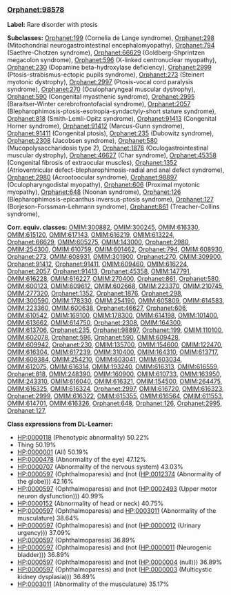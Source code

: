 
### [Orphanet:98578](http://www.orpha.net/ORDO/Orphanet_98578)
**Label:** Rare disorder with ptosis

**Subclasses:** [Orphanet:199](http://www.orpha.net/ORDO/Orphanet_199) (Cornelia de Lange syndrome), [Orphanet:298](http://www.orpha.net/ORDO/Orphanet_298) (Mitochondrial neurogastrointestinal encephalomyopathy), [Orphanet:794](http://www.orpha.net/ORDO/Orphanet_794) (Saethre-Chotzen syndrome), [Orphanet:66629](http://www.orpha.net/ORDO/Orphanet_66629) (Goldberg-Shprintzen megacolon syndrome), [Orphanet:596](http://www.orpha.net/ORDO/Orphanet_596) (X-linked centronuclear myopathy), [Orphanet:230](http://www.orpha.net/ORDO/Orphanet_230) (Dopamine beta-hydroxylase deficiency), [Orphanet:2999](http://www.orpha.net/ORDO/Orphanet_2999) (Ptosis-strabismus-ectopic pupils syndrome), [Orphanet:273](http://www.orpha.net/ORDO/Orphanet_273) (Steinert myotonic dystrophy), [Orphanet:2997](http://www.orpha.net/ORDO/Orphanet_2997) (Ptosis-vocal cord paralysis syndrome), [Orphanet:270](http://www.orpha.net/ORDO/Orphanet_270) (Oculopharyngeal muscular dystrophy), [Orphanet:590](http://www.orpha.net/ORDO/Orphanet_590) (Congenital myasthenic syndrome), [Orphanet:2995](http://www.orpha.net/ORDO/Orphanet_2995) (Baraitser-Winter cerebrofrontofacial syndrome), [Orphanet:2057](http://www.orpha.net/ORDO/Orphanet_2057) (Blepharophimosis-ptosis-esotropia-syndactyly-short stature syndrome), [Orphanet:818](http://www.orpha.net/ORDO/Orphanet_818) (Smith-Lemli-Opitz syndrome), [Orphanet:91413](http://www.orpha.net/ORDO/Orphanet_91413) (Congenital Horner syndrome), [Orphanet:91412](http://www.orpha.net/ORDO/Orphanet_91412) (Marcus-Gunn syndrome), [Orphanet:91411](http://www.orpha.net/ORDO/Orphanet_91411) (Congenital ptosis), [Orphanet:235](http://www.orpha.net/ORDO/Orphanet_235) (Dubowitz syndrome), [Orphanet:2308](http://www.orpha.net/ORDO/Orphanet_2308) (Jacobsen syndrome), [Orphanet:580](http://www.orpha.net/ORDO/Orphanet_580) (Mucopolysaccharidosis type 2), [Orphanet:1876](http://www.orpha.net/ORDO/Orphanet_1876) (Oculogastrointestinal muscular dystrophy), [Orphanet:46627](http://www.orpha.net/ORDO/Orphanet_46627) (Char syndrome), [Orphanet:45358](http://www.orpha.net/ORDO/Orphanet_45358) (Congenital fibrosis of extraocular muscles), [Orphanet:1352](http://www.orpha.net/ORDO/Orphanet_1352) (Atrioventricular defect-blepharophimosis-radial and anal defect syndrome), [Orphanet:2980](http://www.orpha.net/ORDO/Orphanet_2980) (Acrootoocular syndrome), [Orphanet:98897](http://www.orpha.net/ORDO/Orphanet_98897) (Oculopharyngodistal myopathy), [Orphanet:606](http://www.orpha.net/ORDO/Orphanet_606) (Proximal myotonic myopathy), [Orphanet:648](http://www.orpha.net/ORDO/Orphanet_648) (Noonan syndrome), [Orphanet:126](http://www.orpha.net/ORDO/Orphanet_126) (Blepharophimosis-epicanthus inversus-ptosis syndrome), [Orphanet:127](http://www.orpha.net/ORDO/Orphanet_127) (Borjeson-Forssman-Lehmann syndrome), [Orphanet:861](http://www.orpha.net/ORDO/Orphanet_861) (Treacher-Collins syndrome), 

**Corr. equiv. classes:** [OMIM:300882](http://purl.obolibrary.org/obo/OMIM_300882), [OMIM:300245](http://purl.obolibrary.org/obo/OMIM_300245), [OMIM:616330](http://purl.obolibrary.org/obo/OMIM_616330), [OMIM:615120](http://purl.obolibrary.org/obo/OMIM_615120), [OMIM:617143](http://purl.obolibrary.org/obo/OMIM_617143), [OMIM:616219](http://purl.obolibrary.org/obo/OMIM_616219), [OMIM:613224](http://purl.obolibrary.org/obo/OMIM_613224), [Orphanet:66629](http://www.orpha.net/ORDO/Orphanet_66629), [OMIM:605275](http://purl.obolibrary.org/obo/OMIM_605275), [OMIM:143000](http://purl.obolibrary.org/obo/OMIM_143000), [Orphanet:2980](http://www.orpha.net/ORDO/Orphanet_2980), [OMIM:254300](http://purl.obolibrary.org/obo/OMIM_254300), [OMIM:610759](http://purl.obolibrary.org/obo/OMIM_610759), [OMIM:601462](http://purl.obolibrary.org/obo/OMIM_601462), [Orphanet:794](http://www.orpha.net/ORDO/Orphanet_794), [OMIM:608930](http://purl.obolibrary.org/obo/OMIM_608930), [Orphanet:273](http://www.orpha.net/ORDO/Orphanet_273), [OMIM:608931](http://purl.obolibrary.org/obo/OMIM_608931), [OMIM:301900](http://purl.obolibrary.org/obo/OMIM_301900), [Orphanet:270](http://www.orpha.net/ORDO/Orphanet_270), [OMIM:309900](http://purl.obolibrary.org/obo/OMIM_309900), [Orphanet:91412](http://www.orpha.net/ORDO/Orphanet_91412), [Orphanet:91411](http://www.orpha.net/ORDO/Orphanet_91411), [OMIM:609460](http://purl.obolibrary.org/obo/OMIM_609460), [OMIM:616224](http://purl.obolibrary.org/obo/OMIM_616224), [Orphanet:2057](http://www.orpha.net/ORDO/Orphanet_2057), [Orphanet:91413](http://www.orpha.net/ORDO/Orphanet_91413), [Orphanet:45358](http://www.orpha.net/ORDO/Orphanet_45358), [OMIM:147791](http://purl.obolibrary.org/obo/OMIM_147791), [OMIM:616228](http://purl.obolibrary.org/obo/OMIM_616228), [OMIM:616227](http://purl.obolibrary.org/obo/OMIM_616227), [OMIM:270400](http://purl.obolibrary.org/obo/OMIM_270400), [Orphanet:861](http://www.orpha.net/ORDO/Orphanet_861), [Orphanet:580](http://www.orpha.net/ORDO/Orphanet_580), [OMIM:600123](http://purl.obolibrary.org/obo/OMIM_600123), [OMIM:609612](http://purl.obolibrary.org/obo/OMIM_609612), [OMIM:602668](http://purl.obolibrary.org/obo/OMIM_602668), [OMIM:223370](http://purl.obolibrary.org/obo/OMIM_223370), [OMIM:210745](http://purl.obolibrary.org/obo/OMIM_210745), [OMIM:277320](http://purl.obolibrary.org/obo/OMIM_277320), [Orphanet:1352](http://www.orpha.net/ORDO/Orphanet_1352), [Orphanet:1876](http://www.orpha.net/ORDO/Orphanet_1876), [Orphanet:298](http://www.orpha.net/ORDO/Orphanet_298), [OMIM:300590](http://purl.obolibrary.org/obo/OMIM_300590), [OMIM:178330](http://purl.obolibrary.org/obo/OMIM_178330), [OMIM:254190](http://purl.obolibrary.org/obo/OMIM_254190), [OMIM:605809](http://purl.obolibrary.org/obo/OMIM_605809), [OMIM:614583](http://purl.obolibrary.org/obo/OMIM_614583), [OMIM:223360](http://purl.obolibrary.org/obo/OMIM_223360), [OMIM:600638](http://purl.obolibrary.org/obo/OMIM_600638), [Orphanet:46627](http://www.orpha.net/ORDO/Orphanet_46627), [Orphanet:606](http://www.orpha.net/ORDO/Orphanet_606), [OMIM:610542](http://purl.obolibrary.org/obo/OMIM_610542), [OMIM:169100](http://purl.obolibrary.org/obo/OMIM_169100), [OMIM:178300](http://purl.obolibrary.org/obo/OMIM_178300), [OMIM:614198](http://purl.obolibrary.org/obo/OMIM_614198), [OMIM:101400](http://purl.obolibrary.org/obo/OMIM_101400), [OMIM:613662](http://purl.obolibrary.org/obo/OMIM_613662), [OMIM:614750](http://purl.obolibrary.org/obo/OMIM_614750), [Orphanet:2308](http://www.orpha.net/ORDO/Orphanet_2308), [OMIM:164300](http://purl.obolibrary.org/obo/OMIM_164300), [OMIM:613706](http://purl.obolibrary.org/obo/OMIM_613706), [Orphanet:235](http://www.orpha.net/ORDO/Orphanet_235), [Orphanet:98897](http://www.orpha.net/ORDO/Orphanet_98897), [Orphanet:199](http://www.orpha.net/ORDO/Orphanet_199), [OMIM:110100](http://purl.obolibrary.org/obo/OMIM_110100), [OMIM:602078](http://purl.obolibrary.org/obo/OMIM_602078), [Orphanet:596](http://www.orpha.net/ORDO/Orphanet_596), [Orphanet:590](http://www.orpha.net/ORDO/Orphanet_590), [OMIM:609428](http://purl.obolibrary.org/obo/OMIM_609428), [OMIM:609942](http://purl.obolibrary.org/obo/OMIM_609942), [Orphanet:230](http://www.orpha.net/ORDO/Orphanet_230), [OMIM:135700](http://purl.obolibrary.org/obo/OMIM_135700), [OMIM:154600](http://purl.obolibrary.org/obo/OMIM_154600), [OMIM:122470](http://purl.obolibrary.org/obo/OMIM_122470), [OMIM:616304](http://purl.obolibrary.org/obo/OMIM_616304), [OMIM:617239](http://purl.obolibrary.org/obo/OMIM_617239), [OMIM:310400](http://purl.obolibrary.org/obo/OMIM_310400), [OMIM:164310](http://purl.obolibrary.org/obo/OMIM_164310), [OMIM:613717](http://purl.obolibrary.org/obo/OMIM_613717), [OMIM:609384](http://purl.obolibrary.org/obo/OMIM_609384), [OMIM:254210](http://purl.obolibrary.org/obo/OMIM_254210), [OMIM:603041](http://purl.obolibrary.org/obo/OMIM_603041), [OMIM:603034](http://purl.obolibrary.org/obo/OMIM_603034), [OMIM:612075](http://purl.obolibrary.org/obo/OMIM_612075), [OMIM:616314](http://purl.obolibrary.org/obo/OMIM_616314), [OMIM:193240](http://purl.obolibrary.org/obo/OMIM_193240), [OMIM:616313](http://purl.obolibrary.org/obo/OMIM_616313), [OMIM:616559](http://purl.obolibrary.org/obo/OMIM_616559), [Orphanet:818](http://www.orpha.net/ORDO/Orphanet_818), [OMIM:248390](http://purl.obolibrary.org/obo/OMIM_248390), [OMIM:160900](http://purl.obolibrary.org/obo/OMIM_160900), [OMIM:610733](http://purl.obolibrary.org/obo/OMIM_610733), [OMIM:163950](http://purl.obolibrary.org/obo/OMIM_163950), [OMIM:243310](http://purl.obolibrary.org/obo/OMIM_243310), [OMIM:616040](http://purl.obolibrary.org/obo/OMIM_616040), [OMIM:616321](http://purl.obolibrary.org/obo/OMIM_616321), [OMIM:154500](http://purl.obolibrary.org/obo/OMIM_154500), [OMIM:264475](http://purl.obolibrary.org/obo/OMIM_264475), [OMIM:616325](http://purl.obolibrary.org/obo/OMIM_616325), [OMIM:616324](http://purl.obolibrary.org/obo/OMIM_616324), [Orphanet:2997](http://www.orpha.net/ORDO/Orphanet_2997), [OMIM:616720](http://purl.obolibrary.org/obo/OMIM_616720), [OMIM:616323](http://purl.obolibrary.org/obo/OMIM_616323), [Orphanet:2999](http://www.orpha.net/ORDO/Orphanet_2999), [OMIM:616322](http://purl.obolibrary.org/obo/OMIM_616322), [OMIM:615355](http://purl.obolibrary.org/obo/OMIM_615355), [OMIM:616564](http://purl.obolibrary.org/obo/OMIM_616564), [OMIM:611553](http://purl.obolibrary.org/obo/OMIM_611553), [OMIM:614701](http://purl.obolibrary.org/obo/OMIM_614701), [OMIM:616326](http://purl.obolibrary.org/obo/OMIM_616326), [Orphanet:648](http://www.orpha.net/ORDO/Orphanet_648), [Orphanet:126](http://www.orpha.net/ORDO/Orphanet_126), [Orphanet:2995](http://www.orpha.net/ORDO/Orphanet_2995), [Orphanet:127](http://www.orpha.net/ORDO/Orphanet_127), 

**Class expressions from DL-Learner:**

- [HP:0000118](http://purl.obolibrary.org/obo/HP_0000118) (Phenotypic abnormality) 50.22%
- Thing 50.19%
- [HP:0000001](http://purl.obolibrary.org/obo/HP_0000001) (All) 50.19%
- [HP:0000478](http://purl.obolibrary.org/obo/HP_0000478) (Abnormality of the eye) 47.12%
- [HP:0000707](http://purl.obolibrary.org/obo/HP_0000707) (Abnormality of the nervous system) 43.03%
- [HP:0000597](http://purl.obolibrary.org/obo/HP_0000597) (Ophthalmoparesis) and (not ([HP:0012374](http://purl.obolibrary.org/obo/HP_0012374) (Abnormality of the globe))) 42.16%
- [HP:0000597](http://purl.obolibrary.org/obo/HP_0000597) (Ophthalmoparesis) and (not ([HP:0002493](http://purl.obolibrary.org/obo/HP_0002493) (Upper motor neuron dysfunction))) 40.99%
- [HP:0000152](http://purl.obolibrary.org/obo/HP_0000152) (Abnormality of head or neck) 40.75%
- [HP:0000597](http://purl.obolibrary.org/obo/HP_0000597) (Ophthalmoparesis) and [HP:0003011](http://purl.obolibrary.org/obo/HP_0003011) (Abnormality of the musculature) 38.64%
- [HP:0000597](http://purl.obolibrary.org/obo/HP_0000597) (Ophthalmoparesis) and (not ([HP:0000012](http://purl.obolibrary.org/obo/HP_0000012) (Urinary urgency))) 37.09%
- [HP:0000597](http://purl.obolibrary.org/obo/HP_0000597) (Ophthalmoparesis) 36.89%
- [HP:0000597](http://purl.obolibrary.org/obo/HP_0000597) (Ophthalmoparesis) and (not ([HP:0000011](http://purl.obolibrary.org/obo/HP_0000011) (Neurogenic bladder))) 36.89%
- [HP:0000597](http://purl.obolibrary.org/obo/HP_0000597) (Ophthalmoparesis) and (not ([HP:0000004](http://purl.obolibrary.org/obo/HP_0000004) (null))) 36.89%
- [HP:0000597](http://purl.obolibrary.org/obo/HP_0000597) (Ophthalmoparesis) and (not ([HP:0000003](http://purl.obolibrary.org/obo/HP_0000003) (Multicystic kidney dysplasia))) 36.89%
- [HP:0003011](http://purl.obolibrary.org/obo/HP_0003011) (Abnormality of the musculature) 35.17%


